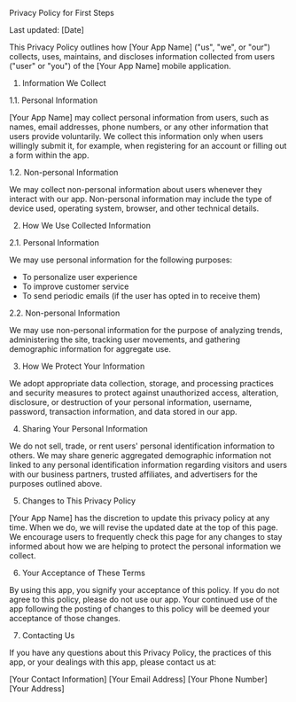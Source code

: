 Privacy Policy for First Steps

Last updated: [Date]

This Privacy Policy outlines how [Your App Name] ("us", "we", or "our") collects, uses, maintains, and discloses information collected from users ("user" or "you") of the [Your App Name] mobile application.

1. Information We Collect

1.1. Personal Information

[Your App Name] may collect personal information from users, such as names, email addresses, phone numbers, or any other information that users provide voluntarily. We collect this information only when users willingly submit it, for example, when registering for an account or filling out a form within the app.

1.2. Non-personal Information

We may collect non-personal information about users whenever they interact with our app. Non-personal information may include the type of device used, operating system, browser, and other technical details.

2. How We Use Collected Information

2.1. Personal Information

We may use personal information for the following purposes:
- To personalize user experience
- To improve customer service
- To send periodic emails (if the user has opted in to receive them)

2.2. Non-personal Information

We may use non-personal information for the purpose of analyzing trends, administering the site, tracking user movements, and gathering demographic information for aggregate use.

3. How We Protect Your Information

We adopt appropriate data collection, storage, and processing practices and security measures to protect against unauthorized access, alteration, disclosure, or destruction of your personal information, username, password, transaction information, and data stored in our app.

4. Sharing Your Personal Information

We do not sell, trade, or rent users' personal identification information to others. We may share generic aggregated demographic information not linked to any personal identification information regarding visitors and users with our business partners, trusted affiliates, and advertisers for the purposes outlined above.

5. Changes to This Privacy Policy

[Your App Name] has the discretion to update this privacy policy at any time. When we do, we will revise the updated date at the top of this page. We encourage users to frequently check this page for any changes to stay informed about how we are helping to protect the personal information we collect.

6. Your Acceptance of These Terms

By using this app, you signify your acceptance of this policy. If you do not agree to this policy, please do not use our app. Your continued use of the app following the posting of changes to this policy will be deemed your acceptance of those changes.

7. Contacting Us

If you have any questions about this Privacy Policy, the practices of this app, or your dealings with this app, please contact us at:

[Your Contact Information]
[Your Email Address]
[Your Phone Number]
[Your Address]

